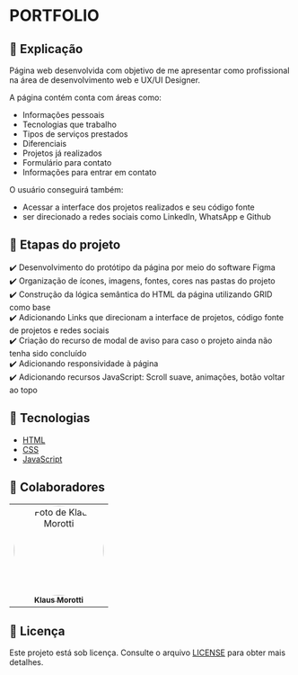 # PORTFOLIO

## 📄 Explicação

Página web desenvolvida com objetivo de me apresentar como profissional na área de desenvolvimento web e UX/UI Designer.

A página contém conta com áreas como: 

* Informações pessoais 
* Tecnologias que trabalho
* Tipos de serviços prestados
* Diferenciais
* Projetos já realizados 
* Formulário para contato
* Informações para entrar em contato 

O usuário conseguirá também:
* Acessar a interface dos projetos realizados e seu código fonte
* ser direcionado a redes sociais como LinkedIn, WhatsApp e Github

## 🎯 Etapas do projeto

✔️ Desenvolvimento do protótipo da página por meio do software Figma </br>
✔️ Organização de ícones, imagens, fontes, cores nas pastas do projeto </br>
✔️ Construção da lógica semântica do HTML da página utilizando GRID como base </br>
✔️ Adicionando Links que direcionam a interface de projetos, código fonte de projetos e redes sociais </br>
✔️ Criação do recurso de modal de aviso para caso o projeto ainda não tenha sido concluído </br>
✔️ Adicionando responsividade à página </br>
✔️ Adicionando recursos JavaScript: Scroll suave, animações, botão voltar ao topo

## 🚀 Tecnologias
* <a href="https://developer.mozilla.org/pt-BR/docs/Web/HTML" target="_blank">HTML</a>
* <a href="https://developer.mozilla.org/pt-BR/docs/Web/CSS" target="_blank">CSS</a>
* <a href="https://developer.mozilla.org/pt-BR/docs/Web/JavaScript" target="_blank">JavaScript</a>

## 🤝 Colaboradores

<table>
  <tr>
    <td align="center">
      <a href="#">
        <img src="https://avatars.githubusercontent.com/u/84789400?v=4" width="160px;" height="160px" style="border-radius:50%" alt="Foto de Klaus Morotti"/><br>
        <sub>
          <b>Klaus Morotti</b>
        </sub>
      </a>
    </td>
  </tr>
</table>

## 📝 Licença

Este projeto está sob licença. Consulte o arquivo <a href="https://github.com/klausmorotti/projeto-audax/blob/master/LICENSE">LICENSE</a> para obter mais detalhes.

